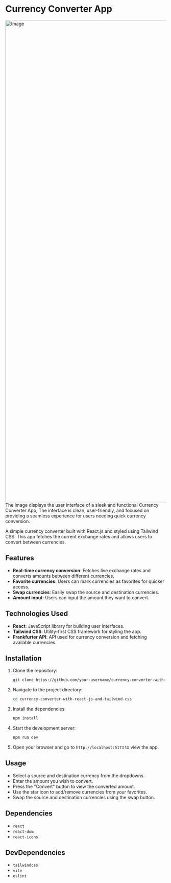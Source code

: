 # Currency Converter App

<img width="1508" alt="Image" src="https://github.com/user-attachments/assets/3a076b34-689c-4c7c-8b81-228bc24157a8" />
The image displays the user interface of a sleek and functional Currency Converter App, The interface is clean, user-friendly, and focused on providing a seamless experience for users needing quick currency conversion.

A simple currency converter built with React.js and styled using Tailwind CSS. This app fetches the current exchange rates and allows users to convert between currencies.

## Features

- **Real-time currency conversion**: Fetches live exchange rates and converts amounts between different currencies.
- **Favorite currencies**: Users can mark currencies as favorites for quicker access.
- **Swap currencies**: Easily swap the source and destination currencies.
- **Amount input**: Users can input the amount they want to convert.

## Technologies Used

- **React**: JavaScript library for building user interfaces.
- **Tailwind CSS**: Utility-first CSS framework for styling the app.
- **Frankfurter API**: API used for currency conversion and fetching available currencies.

## Installation

1. Clone the repository:

   ```bash
   git clone https://github.com/your-username/currency-converter-with-react-js-and-tailwind-css.git
   ```

2. Navigate to the project directory:

   ```bash
   cd currency-converter-with-react-js-and-tailwind-css
   ```

3. Install the dependencies:

   ```bash
   npm install
   ```

4. Start the development server:

   ```bash
   npm run dev
   ```

5. Open your browser and go to `http://localhost:5173` to view the app.

## Usage

- Select a source and destination currency from the dropdowns.
- Enter the amount you wish to convert.
- Press the "Convert" button to view the converted amount.
- Use the star icon to add/remove currencies from your favorites.
- Swap the source and destination currencies using the swap button.

## Dependencies

- `react`
- `react-dom`
- `react-icons`

## DevDependencies

- `tailwindcss`
- `vite`
- `eslint`
